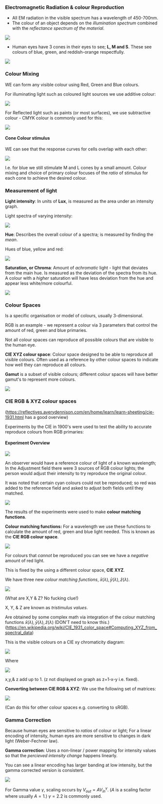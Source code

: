 ### Electromagnetic Radiation & colour Reproduction

- All EM radiation in the visible spectrum has a wavelength of 450-700nm.
- The colour of an object depends on the *illumination spectrum* combined with the *reflectance spectrum of the material.*

![](misc/Pasted%20image%2020231014143248.png)

- Human eyes have 3 cones in their eyes to see; **L, M and S**. These see colours of blue, green, and reddish-orange respectfully.

![](misc/Pasted%20image%2020231014145152.png)

### Colour Mixing

WE can form any visible colour using Red, Green and Blue colours.

For illuminating light such as coloured light sources we use additive colour:

![](misc/Pasted%20image%2020231014145401.png)

For Reflected light such as paints (or most surfaces), we use subtractive colour - CMYK colour is commonly used for this:

![](misc/Pasted%20image%2020231014145918.png)

 #### Cone Colour stimulus
 WE can see that the response curves for cells overlap with each other:
 
![](misc/Pasted%20image%2020231014150128.png)

I.e. for blue we still stimulate M and L cones by a small amount.
Colour mixing and choice of primary colour focuses of the *ratio* of stimulus for each cone to achieve the desired colour.

### Measurement of light

**Light intensity**: In units of **Lux**, is measured as the area under an intensity graph.

Light spectra of varying intensity:

![](misc/Pasted%20image%2020231014153711.png)

**Hue**: Describes the overall colour of a spectra; is measured by finding the *mean*.

Hues of blue, yellow and red:

![](misc/Pasted%20image%2020231014153828.png)

**Saturation, or Chroma**: Amount of *achromatic* light - light that deviates from the main hue. Is measured as the deviation of the spectra from its hue. A colour with a *higher* saturation will have less deviation from the hue and appear less white/more colourful.

![](misc/Pasted%20image%2020231014154029.png)

### Colour Spaces

Is a specific organisation or model of colours, usually 3-dimensional.

RGB is an example - we represent a colour via 3 parameters that control the amount of red, green and blue primaries.

Not all colour spaces can reproduce *all* possible colours that are visible to the human eye.

**CIE XYZ colour space**: Colour space designed to be able to reproduce all visible colours. Often used as a reference by other colour spaces to indicate how well they can reproduce all colours.

**Gamut** is a subset of visible colours; different colour spaces will have better gamut's to represent more colours.

![](misc/Pasted%20image%2020231014161157.png)

### CIE RGB & XYZ colour spaces

(https://reflectives.averydennison.com/en/home/learn/learn-sheeting/cie-1931.html has a good overview)

Experiments by the CIE in 1900's were used to test the ability to accurate reproduce colours from RGB primaries:

#### Experiment Overview

![](misc/Pasted%20image%2020231014162016.png)

An observer would have a reference colour of light of a known wavelength;
In the Adjustment field there were 3 sources of RGB colour lights; the person would adjust their intensity to try reproduce the original colour.

It was noted that certain cyan colours could not be reproduced; so red was added to the reference field and asked to adjust both fields until they matched.

![](misc/Pasted%20image%2020231014162258.png)

The results of the experiments were used to make **colour matching functions**.

**Colour matching functions:** For a wavelength we use these functions to calculate the amount of red, green and blue light needed. This is known as the **CIE RGB colour space**.

![](misc/Pasted%20image%2020231014162550.png)

For colours that *cannot* be reproduced you can see we have a *negative* amount of red light. 

This is fixed by the using a different colour space, **CIE XYZ**.

We have three new *colour matching functions*, $\bar{x}(\lambda), \bar{y}(\lambda), \bar{z}(\lambda)$.   

![](misc/Pasted%20image%2020231014163325.png)

(What are X,Y & Z? No fucking clue!)

X, Y, & Z are known as *tristimulus values*.

Are obtained by some complex math via integration of the colour matching functions $\bar{x}(\lambda), \bar{y}(\lambda), \bar{z}(\lambda)$ (DON'T need to know this.)
(https://en.wikipedia.org/wiki/CIE_1931_color_space#Computing_XYZ_from_spectral_data)

This is the visible colours on a CIE xy chromaticity diagram:

![](misc/Pasted%20image%2020231014163826.png)

Where

![](misc/Pasted%20image%2020231014163904.png)

x,y,& z add up to 1. (z not displayed on graph as z=1-x-y i.e. fixed).

**Converting between CIE RGB & XYZ**: We use the following set of matrices:

![](misc/Pasted%20image%2020231014163530.png)

(Can do this for other colour spaces e.g. converting to sRGB).


### Gamma Correction

Because human eyes are sensitive to *ratios* of colour or light;
For a linear encoding of intensity, human eyes are more sensitive to changes in dark light (Weber-Fechner law).

**Gamma correction**: Uses a non-linear / power mapping for intensity values so that the *percieved intensity change* happens linearly. 

You can see a linear encoding has larger banding at low intensity, but the gamma corrected version is consistent.

![](misc/Pasted%20image%2020231014165732.png) 

For Gamma value $\gamma$, scaling occurs by $V_{out} = AV_{in}^\gamma$. ($A$ is a scaling factor where usually $A=1$.) $\gamma=2.2$ is commonly used.